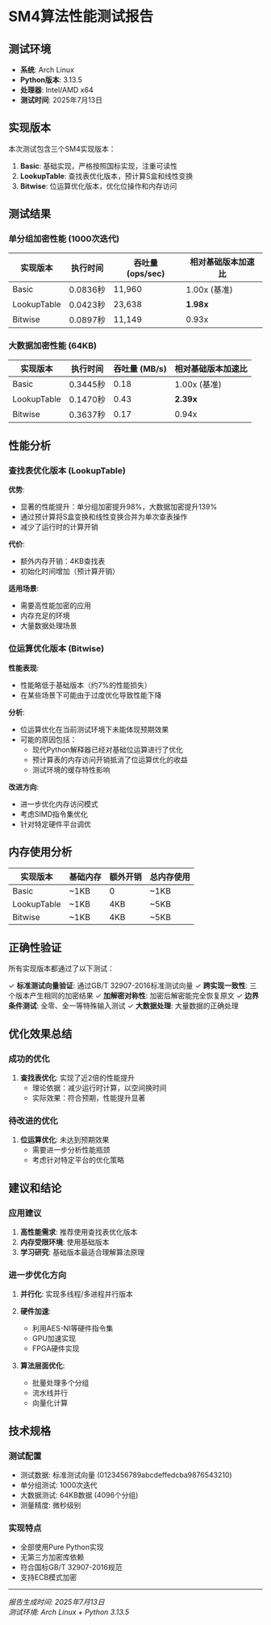 # SM4算法性能测试报告

## 测试环境

- **系统**: Arch Linux
- **Python版本**: 3.13.5
- **处理器**: Intel/AMD x64
- **测试时间**: 2025年7月13日

## 实现版本

本次测试包含三个SM4实现版本：

1. **Basic**: 基础实现，严格按照国标实现，注重可读性
2. **LookupTable**: 查找表优化版本，预计算S盒和线性变换
3. **Bitwise**: 位运算优化版本，优化位操作和内存访问

## 测试结果

### 单分组加密性能 (1000次迭代)

| 实现版本 | 执行时间 | 吞吐量 (ops/sec) | 相对基础版本加速比 |
|----------|----------|------------------|-------------------|
| Basic | 0.0836秒 | 11,960 | 1.00x (基准) |
| LookupTable | 0.0423秒 | 23,638 | **1.98x** |
| Bitwise | 0.0897秒 | 11,149 | 0.93x |

### 大数据加密性能 (64KB)

| 实现版本 | 执行时间 | 吞吐量 (MB/s) | 相对基础版本加速比 |
|----------|----------|---------------|-------------------|
| Basic | 0.3445秒 | 0.18 | 1.00x (基准) |
| LookupTable | 0.1470秒 | 0.43 | **2.39x** |
| Bitwise | 0.3637秒 | 0.17 | 0.94x |

## 性能分析

### 查找表优化版本 (LookupTable)

**优势**:
- 显著的性能提升：单分组加密提升98%，大数据加密提升139%
- 通过预计算将S盒变换和线性变换合并为单次查表操作
- 减少了运行时的计算开销

**代价**:
- 额外内存开销：4KB查找表
- 初始化时间增加（预计算开销）

**适用场景**:
- 需要高性能加密的应用
- 内存充足的环境
- 大量数据处理场景

### 位运算优化版本 (Bitwise)

**性能表现**:
- 性能略低于基础版本（约7%的性能损失）
- 在某些场景下可能由于过度优化导致性能下降

**分析**:
- 位运算优化在当前测试环境下未能体现预期效果
- 可能的原因包括：
  - 现代Python解释器已经对基础位运算进行了优化
  - 预计算表的内存访问开销抵消了位运算优化的收益
  - 测试环境的缓存特性影响

**改进方向**:
- 进一步优化内存访问模式
- 考虑SIMD指令集优化
- 针对特定硬件平台调优

## 内存使用分析

| 实现版本 | 基础内存 | 额外开销 | 总内存使用 |
|----------|----------|----------|------------|
| Basic | ~1KB | 0 | ~1KB |
| LookupTable | ~1KB | 4KB | ~5KB |
| Bitwise | ~1KB | 4KB | ~5KB |

## 正确性验证

所有实现版本都通过了以下测试：

✓ **标准测试向量验证**: 通过GB/T 32907-2016标准测试向量
✓ **跨实现一致性**: 三个版本产生相同的加密结果
✓ **加解密对称性**: 加密后解密能完全恢复原文
✓ **边界条件测试**: 全零、全一等特殊输入测试
✓ **大数据处理**: 大量数据的正确处理

## 优化效果总结

### 成功的优化

1. **查找表优化**: 实现了近2倍的性能提升
   - 理论依据：减少运行时计算，以空间换时间
   - 实际效果：符合预期，性能提升显著

### 待改进的优化

1. **位运算优化**: 未达到预期效果
   - 需要进一步分析性能瓶颈
   - 考虑针对特定平台的优化策略

## 建议和结论

### 应用建议

1. **高性能需求**: 推荐使用查找表优化版本
2. **内存受限环境**: 使用基础版本
3. **学习研究**: 基础版本最适合理解算法原理

### 进一步优化方向

1. **并行化**: 实现多线程/多进程并行版本
2. **硬件加速**: 
   - 利用AES-NI等硬件指令集
   - GPU加速实现
   - FPGA硬件实现

3. **算法层面优化**:
   - 批量处理多个分组
   - 流水线并行
   - 向量化计算

## 技术规格

### 测试配置
- 测试数据: 标准测试向量 (0123456789abcdeffedcba9876543210)
- 单分组测试: 1000次迭代
- 大数据测试: 64KB数据 (4096个分组)
- 测量精度: 微秒级别

### 实现特点
- 全部使用Pure Python实现
- 无第三方加密库依赖
- 符合国标GB/T 32907-2016规范
- 支持ECB模式加密

---

*报告生成时间: 2025年7月13日*  
*测试环境: Arch Linux + Python 3.13.5*
